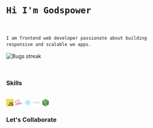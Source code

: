 <code><h1 style="color:;">Hi I'm Godspower</h1></code>

<br />

<code><p>I am frontend web developer passionate about building responsive and scalable we apps.</p></code>

<p>
    <img align="center" src="https://github-readme-streak-stats.herokuapp.com/?user=bug84151&theme=midnight-purple&date_format=M%20j%5B%2C%20Y%5D" alt="Bugs streak">
</p>
<br>

### Skills
<br>
<code><img height="20" alt="javascript" src="https://raw.githubusercontent.com/github/explore/80688e429a7d4ef2fca1e82350fe8e3517d3494d/topics/javascript/javascript.png"></code>
<code><img height="20" alt="typescript" src="https://raw.githubusercontent.com/github/explore/80688e429a7d4ef2fca1e82350fe8e3517d3494d/topics/sass/sass.png"></code>
<code><img height="20" alt="react" src="https://raw.githubusercontent.com/github/explore/80688e429a7d4ef2fca1e82350fe8e3517d3494d/topics/react/react.png"></code>
<code><img height="20" alt="graphql" src="https://raw.githubusercontent.com/github/explore/5c058a388828bb5fde0bcafd4bc867b5bb3f26f3/topics/express/express.png"></code>
<code><img height="20" alt="nodejs" src="https://raw.githubusercontent.com/github/explore/80688e429a7d4ef2fca1e82350fe8e3517d3494d/topics/nodejs/nodejs.png"></code>   

### Let's Collaborate
<br>

